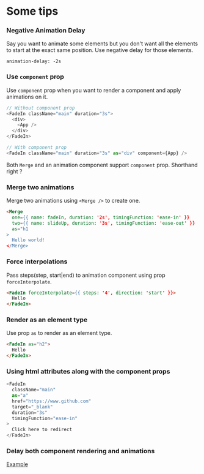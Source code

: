 # Some tips

### Negative Animation Delay

Say you want to animate some elements but you don't want all the elements to start at the exact same position. Use negative delay for those elements.

`animation-delay: -2s`

### Use `component` prop

Use `component` prop when you want to render a component and apply animations on it.

```javascript
// Without component prop
<FadeIn className="main" duration="3s">
  <div>
    <App />
  </div>
</FadeIn>
```

```javascript
// With component prop
<FadeIn className="main" duration="3s" as="div" component={App} />
```

Both `Merge` and an animation component support `component` prop. Shorthand right ?

### Merge two animations

Merge two animations using `<Merge />` to create one.

```html
<Merge
  one={{ name: fadeIn, duration: '2s', timingFunction: 'ease-in' }}
  two={{ name: slideUp, duration: '3s', timingFunction: 'ease-out' }}
  as="h1
>
  Hello world!
</Merge>
```

### Force interpolations

Pass steps(step, start|end) to animation component using prop `forceInterpolate`.

```html
<FadeIn forceInterpolate={{ steps: '4', direction: 'start' }}>
  Hello
</FadeIn>
```

### Render as an element type

Use prop `as` to render as an element type.

```html
<FadeIn as="h2">
  Hello
</FadeIn>
```

### Using html attributes along with the component props

```javascript
<FadeIn
  className="main"
  as="a"
  href="https://www.github.com"
  target="_blank"
  duration="3s"
  timingFunction="ease-in"
>
  Click here to redirect
</FadeIn>

```

### Delay both component rendering and animations

[Example](https://github.com/nitin42/animate-components/blob/master/packages/animate-components/examples/delay.js)
